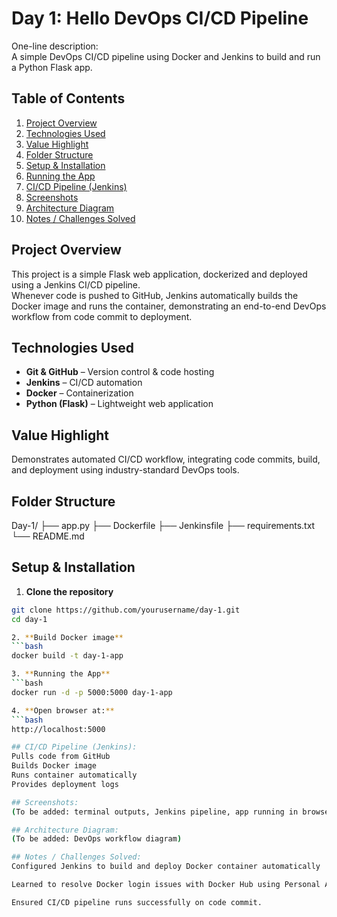 # Day 1: Hello DevOps CI/CD Pipeline

One-line description:  
A simple DevOps CI/CD pipeline using Docker and Jenkins to build and run a Python Flask app.

## Table of Contents
1. [Project Overview](#project-overview)
2. [Technologies Used](#technologies-used)
3. [Value Highlight](#value-highlight)
4. [Folder Structure](#folder-structure)
5. [Setup & Installation](#setup--installation)
6. [Running the App](#running-the-app)
7. [CI/CD Pipeline (Jenkins)](#cicd-pipeline-jenkins)
8. [Screenshots](#screenshots)
9. [Architecture Diagram](#architecture-diagram)
10. [Notes / Challenges Solved](#notes--challenges-solved)

## Project Overview
This project is a simple Flask web application, dockerized and deployed using a Jenkins CI/CD pipeline.  
Whenever code is pushed to GitHub, Jenkins automatically builds the Docker image and runs the container, demonstrating an end-to-end DevOps workflow from code commit to deployment.

## Technologies Used
- **Git & GitHub** – Version control & code hosting  
- **Jenkins** – CI/CD automation  
- **Docker** – Containerization  
- **Python (Flask)** – Lightweight web application

## Value Highlight
Demonstrates automated CI/CD workflow, integrating code commits, build, and deployment using industry-standard DevOps tools.

## Folder Structure
Day-1/
├── app.py
├── Dockerfile
├── Jenkinsfile
├── requirements.txt
└── README.md


## Setup & Installation
1. **Clone the repository**  
```bash
git clone https://github.com/yourusername/day-1.git
cd day-1

2. **Build Docker image**
```bash
docker build -t day-1-app

3. **Running the App**
```bash
docker run -d -p 5000:5000 day-1-app

4. **Open browser at:**
```bash
http://localhost:5000

## CI/CD Pipeline (Jenkins):
Pulls code from GitHub
Builds Docker image
Runs container automatically
Provides deployment logs

## Screenshots:
(To be added: terminal outputs, Jenkins pipeline, app running in browser)

## Architecture Diagram:
(To be added: DevOps workflow diagram)

## Notes / Challenges Solved:
Configured Jenkins to build and deploy Docker container automatically

Learned to resolve Docker login issues with Docker Hub using Personal Access Token

Ensured CI/CD pipeline runs successfully on code commit.
